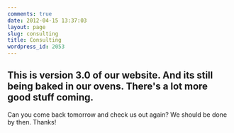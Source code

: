 ```yaml
---
comments: true
date: 2012-04-15 13:37:03
layout: page
slug: consulting
title: Consulting
wordpress_id: 2053
---
```


## This is version 3.0 of our website. And its still being baked in our ovens. There's a lot more good stuff coming. 
  

Can you come back tomorrow and check us out again? We should be done by then. Thanks!

